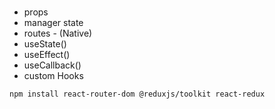 ###

- props
- manager state
- routes - (Native)
- useState()
- useEffect()
- useCallback()
- custom Hooks

```sh
npm install react-router-dom @reduxjs/toolkit react-redux
```
